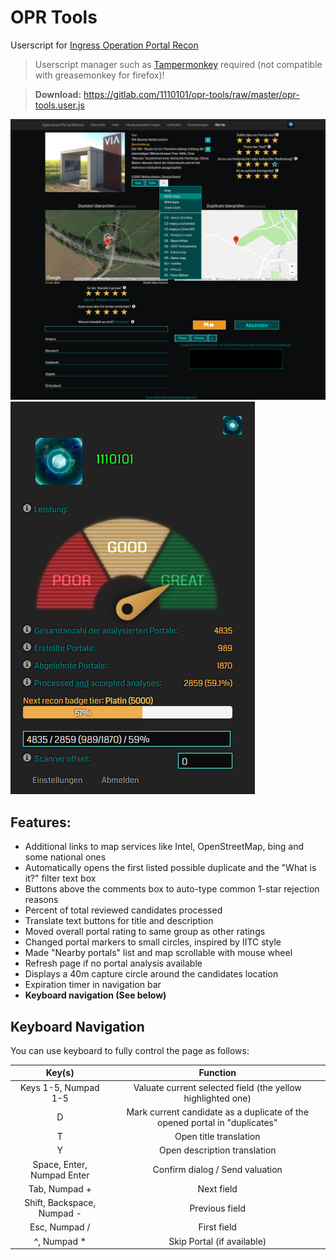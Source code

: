 # OPR Tools
Userscript for [Ingress Operation Portal Recon](https://opr.ingress.com/recon)

> Userscript manager such as [Tampermonkey](https://tampermonkey.net/) required (not compatible with greasemonkey for firefox)!

> **Download:** https://gitlab.com/1110101/opr-tools/raw/master/opr-tools.user.js

![](./image/opr-tools-1.png)
![](./image/opr-tools-2.png)

## Features:
- Additional links to map services like Intel, OpenStreetMap, bing and some national ones
- Automatically opens the first listed possible duplicate and the "What is it?" filter text box
- Buttons above the comments box to auto-type common 1-star rejection reasons
- Percent of total reviewed candidates processed
- Translate text buttons for title and description
- Moved overall portal rating to same group as other ratings
- Changed portal markers to small circles, inspired by IITC style
- Made "Nearby portals" list and map scrollable with mouse wheel
- Refresh page if no portal analysis available
- Displays a 40m capture circle around the candidates location
- Expiration timer in navigation bar
- **Keyboard navigation (See below)**

## Keyboard Navigation

You can use keyboard to fully control the page as follows:

|           Key(s)           |                 Function                 |
| :------------------------: | :--------------------------------------: |
|    Keys 1-5, Numpad 1-5    | Valuate current selected field (the yellow highlighted one) |
|             D              | Mark current candidate as a duplicate of the opened portal in "duplicates" |
|             T              |          Open title translation          |
|             Y              |      Open description translation        |
| Space, Enter, Numpad Enter |     Confirm dialog / Send valuation      |
|       Tab, Numpad +        |                Next field                |
| Shift, Backspace, Numpad - |              Previous field              |
|       Esc, Numpad /        |               First field                |
|           \^, Numpad *      |        Skip Portal (if available)        |
